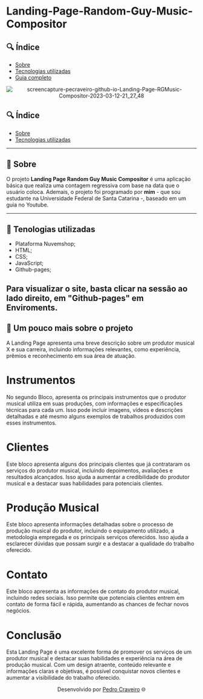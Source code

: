 # Landing-Page-Random-Guy-Music-Compositor

## 🔍 Índice
- [Sobre](#-sobre)
- [Tecnologias utilizadas](#-tecnologias-utilizadas)
- [Guia completo](#-guia-completo)

<div align="center">
  

  ![screencapture-pecraveiro-github-io-Landing-Page-RGMusic-Compositor-2023-03-12-21_27_48](https://user-images.githubusercontent.com/79882049/224588172-810b6157-c9ec-4c57-8907-51c3bfa0cc77.png)


</div>


## 🔍 Índice
- [Sobre](#-sobre)
- [Tecnologias utilizadas](#-tecnologias-utilizadas)

---

## 📑 Sobre

O projeto **Landing Page Random Guy Music Compositor** é uma aplicação básica que realiza uma contagem regressiva com base na data que o usuário coloca. Ademais, o projeto foi programado por **mim** - que sou estudante na Universidade Federal de Santa Catarina -, baseado em um guia no Youtube.

---

## 📑 Tenologias utilizadas

- Plataforma Nuvemshop;
- HTML;
- CSS;
- JavaScript;
- Github-pages;

Para visualizar o site, basta clicar na sessão ao lado direito, em "Github-pages" em Enviroments.
---

## 📑 Um pouco mais sobre o projeto

A Landing Page apresenta uma breve descrição sobre um produtor musical X e sua carreira, incluindo informações relevantes, como experiência, prêmios e reconhecimento em sua área de atuação.

# Instrumentos
No segundo Bloco, apresenta os principais instrumentos que o produtor musical utiliza em suas produções, com informações e especificações técnicas para cada um. Isso pode incluir imagens, vídeos e descrições detalhadas e até mesmo alguns exemplos de trabalhos produzidos com esses instrumentos.

# Clientes
Este bloco apresenta alguns dos principais clientes que já contrataram os serviços do produtor musical, incluindo depoimentos, avaliações e resultados alcançados. Isso ajuda a aumentar a credibilidade do produtor musical e a destacar suas habilidades para potenciais clientes.

# Produção Musical
Este bloco apresenta informações detalhadas sobre o processo de produção musical do produtor, incluindo o equipamento utilizado, a metodologia empregada e os principais serviços oferecidos. Isso ajuda a esclarecer dúvidas que possam surgir e a destacar a qualidade do trabalho oferecido.

# Contato
Este bloco apresenta as informações de contato do produtor musical, incluindo redes sociais. Isso permite que potenciais clientes entrem em contato de forma fácil e rápida, aumentando as chances de fechar novos negócios.


# Conclusão
Esta Landing Page é uma excelente forma de promover os serviços de um produtor musical e destacar suas habilidades e experiência na área de produção musical. Com um design atraente, conteúdo relevante e informações claras e objetivas, é possível conquistar novos clientes e aumentar a visibilidade do trabalho oferecido.

<p align="center">Desenvolvido por <a href ="https://www.linkedin.com/in/pecraveiro/">Pedro Craveiro</a> 🌐</p>
